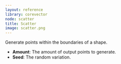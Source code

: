 ```yaml
---
layout: reference
library: corevector
node: scatter
title: Scatter
image: scatter.png
---
```

Generate points within the boundaries of a shape.

* **Amount**: The amount of output points to generate.
* **Seed**: The random variation.
